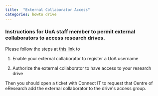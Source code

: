 ```yaml
---
title:  "External Collaborator Access"
categories: howto drive
---
```


### Instructions for UoA staff member to permit external collaborators to access research drives.

Please follow the steps at [this link](https://superuoa.custhelp.com/app/answers/detail/a_id/8183/kw/university%20username%20for%20collaborators) to 

1. Enable your external collaborator to register a UoA username

2. Authorize the external collaborator to have access to your research drive


Then you should open a ticket with Connect IT to request that  Centre of eResearch add the external collaborator to the drive's access group.
